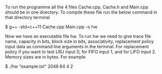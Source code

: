 To run the programme all the 4 files Cache.cpp, Cache.h and Main.cpp should be in one directory. To compile these file run the below command in that directory terminal

$ g++ -std=c++11 Cache.cpp Main.cpp  -o hw

Now we have an executable file hw. To run hw we need to give trace file name, capacity in bits, block size in bits, associativity, replacement policy input data as command line arguments in the terminal.
For replacement policy if you want to test LRU input 0, for FIFO input 1, and for LIFO input 2.
Memory sizes are in bytes.
For example

$ ./hw "example.txt" 2048 64 4 2

